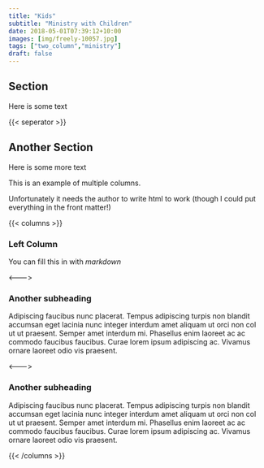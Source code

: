 ```yaml
---
title: "Kids"
subtitle: "Ministry with Children"
date: 2018-05-01T07:39:12+10:00
images: [img/freely-10057.jpg]
tags: ["two_column","ministry"]
draft: false
---
```


## Section

Here is some text

{{< seperator >}}


## Another Section

Here is some more text

This is an example of multiple columns.

Unfortunately it needs the author to write html to work (though I could put everything in the front matter!)

{{< columns >}}

### Left Column

You can fill this in with *markdown*

<--->

### Another subheading

Adipiscing faucibus nunc placerat. Tempus adipiscing turpis non blandit accumsan
eget lacinia nunc integer interdum amet aliquam ut orci non col ut ut praesent.
Semper amet interdum mi. Phasellus enim laoreet ac ac commodo faucibus faucibus.
Curae lorem ipsum adipiscing ac. Vivamus ornare laoreet odio vis praesent.

<--->

### Another subheading

Adipiscing faucibus nunc placerat. Tempus adipiscing turpis non blandit accumsan
eget lacinia nunc integer interdum amet aliquam ut orci non col ut ut praesent.
Semper amet interdum mi. Phasellus enim laoreet ac ac commodo faucibus faucibus.
Curae lorem ipsum adipiscing ac. Vivamus ornare laoreet odio vis praesent.

{{< /columns >}}

